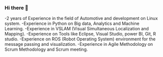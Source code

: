 ### Hi there 👋



-2 years of Experience in the field of Automotive and development on Linux system.
-Experience in Python on Big data, Analytics and Machine Learning.
-Experience in VSLAM (Visual Simultaneous Localization and Mapping).
-Experience on Tools like Eclipse, Visual Studio, power BI, Git, R studio.
-Experience on ROS (Robot Operating System) environment for the message passing and visualization.
-Experience in Agile Methodology on Scrum Methodology and Scrum meeting.

<!--
**SouravGowda/SouravGowda** is a ✨ _special_ ✨ repository because its `README.md` (this file) appears on your GitHub profile.

Here are some ideas to get you started:

- 🔭 I’m currently working on ...
- 🌱 I’m currently learning ...
- 👯 I’m looking to collaborate on ...
- 🤔 I’m looking for help with ...
- 💬 Ask me about ...
- 📫 How to reach me: ...
- 😄 Pronouns: ...
- ⚡ Fun fact: ...
-->
